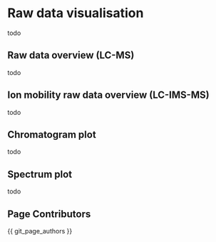# Raw data visualisation

todo

## Raw data overview (LC-MS)

todo

## Ion mobility raw data overview (LC-IMS-MS)

todo

## Chromatogram plot

todo

## Spectrum plot

todo

## Page Contributors

{{ git_page_authors }}
